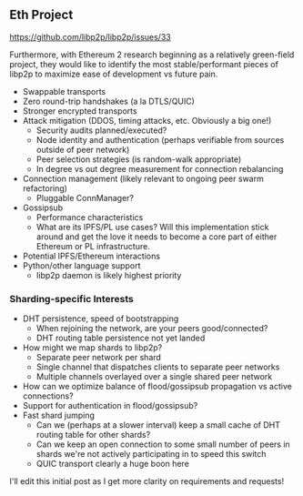 ## Eth Project

https://github.com/libp2p/libp2p/issues/33


Furthermore, with Ethereum 2 research beginning as a relatively green-field project, they would like to identify the most stable/performant pieces of libp2p to maximize ease of development vs future pain.

* Swappable transports
* Zero round-trip handshakes (a la DTLS/QUIC)
* Stronger encrypted transports
* Attack mitigation (DDOS, timing attacks, etc. Obviously a big one!)
  * Security audits planned/executed?
  * Node identity and authentication (perhaps verifiable from sources outside of peer network)
  * Peer selection strategies (is random-walk appropriate)
  * In degree vs out degree measurement for connection rebalancing
* Connection management (likely relevant to ongoing peer swarm refactoring)
  * Pluggable ConnManager?
* Gossipsub
  * Performance characteristics
  * What are its IPFS/PL use cases? Will this implementation stick around and get the love it needs to become a core part of either Ethereum or PL infrastructure.
* Potential IPFS/Ethereum interactions
* Python/other language support
  * libp2p daemon is likely highest priority

  
### Sharding-specific Interests
* DHT persistence, speed of bootstrapping
  * When rejoining the network, are your peers good/connected?
  * DHT routing table persistence not yet landed
* How might we map shards to libp2p?
  * Separate peer network per shard
  * Single channel that dispatches clients to separate peer networks
  * Multiple channels overlayed over a single shared peer network
* How can we optimize balance of flood/gossipsub propagation vs active connections?
* Support for authentication in flood/gossipsub?
* Fast shard jumping
  * Can we (perhaps at a slower interval) keep a small cache of DHT routing table for other shards?
  * Can we keep an open connection to some small number of peers in shards we're not actively participating in to speed this switch
  * QUIC transport clearly a huge boon here


I'll edit this initial post as I get more clarity on requirements and requests!

